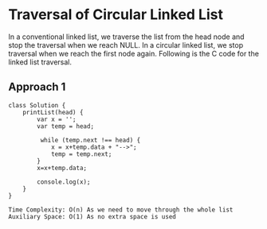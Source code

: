 # Traversal of Circular Linked List

In a conventional linked list, we traverse the list from the head node and stop the traversal when we reach NULL. In a circular linked list, we stop traversal when we reach the first node again. Following is the C code for the linked list traversal.

## Approach 1

```
class Solution {
    printList(head) {
        var x = '';
        var temp = head;

         while (temp.next !== head) {
            x = x+temp.data + "-->";
            temp = temp.next;
        }
        x=x+temp.data;

        console.log(x);
    }
}
```

```
Time Complexity: O(n) As we need to move through the whole list
Auxiliary Space: O(1) As no extra space is used
```
